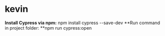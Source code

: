 # kevin
**Install Cypress via npm:** npm install cypress --save-dev
**Run command in project folder: **npm run cypress:open
